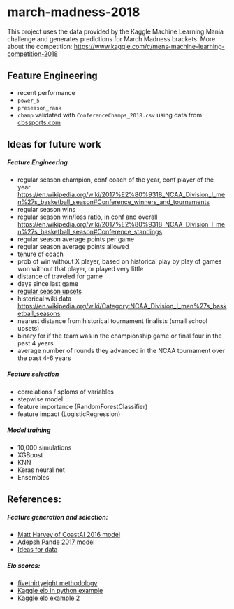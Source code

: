 # march-madness-2018

This project uses the data provided by the Kaggle Machine Learning Mania challenge
and generates predictions for March Madness brackets.
More about the competition:
https://www.kaggle.com/c/mens-machine-learning-competition-2018

## Feature Engineering
- recent performance
- `power_5`
- `preseason_rank`
- `champ`
validated with `ConferenceChamps_2018.csv` using data from [cbssports.com](https://www.cbssports.com/college-basketball/news/selection-sunday-show-2018-ncaa-tournament-conference-champions-and-automatic-bids/)

## Ideas for future work

##### Feature Engineering
- regular season champion, conf coach of the year, conf player of the year
https://en.wikipedia.org/wiki/2017%E2%80%9318_NCAA_Division_I_men%27s_basketball_season#Conference_winners_and_tournaments
- regular season wins
- regular season win/loss ratio, in conf and overall
https://en.wikipedia.org/wiki/2017%E2%80%9318_NCAA_Division_I_men%27s_basketball_season#Conference_standings
- regular season average points per game
- regular season average points allowed
- tenure of coach
- prob of win without X player, based on historical play by play of games won without that player, or played very little
- distance of traveled for game
- days since last game
- [regular season upsets](https://en.wikipedia.org/wiki/2017%E2%80%9318_NCAA_Division_I_men%27s_basketball_season#Upsets)
- historical wiki data https://en.wikipedia.org/wiki/Category:NCAA_Division_I_men%27s_basketball_seasons
- nearest distance from historical tournament finalists (small school upsets)
- binary for if the team was in the championship game or final four in the past 4 years
- average number of rounds they advanced in the NCAA tournament over the past 4-6 years

##### Feature selection
- correlations / sploms of variables
- stepwise model
- feature importance (RandomForestClassifier)
- feature impact (LogisticRegression)

##### Model training
- 10,000 simulations
- XGBoost
- KNN
- Keras neural net
- Ensembles

## References:

##### Feature generation and selection:
- [Matt Harvey of CoastAI 2016 model](https://blog.coast.ai/this-is-how-i-used-machine-learning-to-accurately-predict-villanova-to-win-the-2016-march-madness-ba5c074f1583)
- [Adepsh Pande 2017 model](https://adeshpande3.github.io/Applying-Machine-Learning-to-March-Madness)
- [Ideas for data](https://www.techrepublic.com/article/march-madness-5-data-sources-that-could-predict-the-2017-ncaa-championship/)

##### Elo scores:
- [fivethirtyeight methodology](https://fivethirtyeight.com/features/how-we-calculate-nba-elo-ratings/)
- [Kaggle elo in python example](https://www.kaggle.com/kplauritzen/elo-ratings-in-python/notebook)
- [Kaggle elo example 2](https://www.kaggle.com/lpkirwin/fivethirtyeight-elo-ratings)

